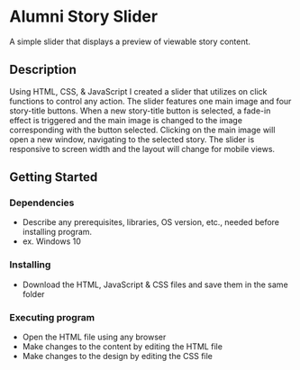 # Alumni Story Slider

A simple slider that displays a preview of viewable story content.

## Description

Using HTML, CSS, & JavaScript I created a slider that utilizes on click functions to control any action. The slider features one main image and four story-title buttons. When a new story-title button is selected, a fade-in effect is triggered and the main image is changed to the image corresponding with the button selected. Clicking on the main image will open a new window, navigating to the selected story. The slider is responsive to screen width and the layout will change for mobile views. 

## Getting Started

### Dependencies

* Describe any prerequisites, libraries, OS version, etc., needed before installing program.
* ex. Windows 10

### Installing

* Download the HTML, JavaScript & CSS files and save them in the same folder

### Executing program

* Open the HTML file using any browser
* Make changes to the content by editing the HTML file
* Make changes to the design by editing the CSS file

